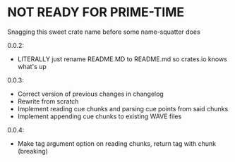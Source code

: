 # NOT READY FOR PRIME-TIME

Snagging this sweet crate name before some name-squatter does

0.0.2:
* LITERALLY just rename README.MD to README.md so crates.io knows what's up

0.0.3:
* Correct version of previous changes in changelog
* Rewrite from scratch
* Implement reading cue chunks and parsing cue points from said chunks
* Implement appending cue chunks to existing WAVE files

0.0.4:
* Make tag argument option on reading chunks, return tag with chunk (breaking)
